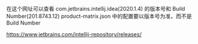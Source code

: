 在这个网址可以查看 com.jetbrains.intellij.idea(2020.1.4) 的版本号和 Build Number(201.8743.12)
product-matrix.json 中的配置要以版本号为准，而不是 Build Number

https://www.jetbrains.com/intellij-repository/releases/